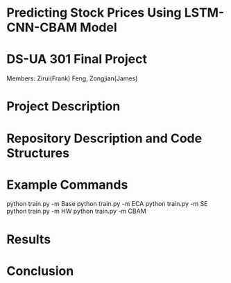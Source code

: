 # Predicting Stock Prices Using LSTM-CNN-CBAM Model

# DS-UA 301 Final Project
Members: Zirui(Frank) Feng, Zongjian(James) 

# Project Description

# Repository Description and Code Structures

# Example Commands
python train.py -m Base
python train.py -m ECA
python train.py -m SE
python train.py -m HW
python train.py -m CBAM
# Results

# Conclusion

